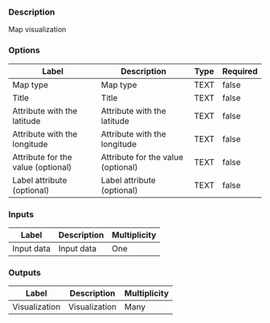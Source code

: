 ###  Description
Map visualization
###  Options
| Label | Description | Type | Required |
|---|---|---|---|
| Map type | Map type | TEXT | false |
| Title | Title | TEXT | false |
| Attribute with the latitude | Attribute with the latitude | TEXT | false |
| Attribute with the longitude | Attribute with the longitude | TEXT | false |
| Attribute for the value (optional) | Attribute for the value (optional) | TEXT | false |
| Label attribute (optional) | Label attribute (optional) | TEXT | false |
###  Inputs
| Label | Description | Multiplicity |
|---|---|---|
| Input data | Input data | One |
###  Outputs
| Label | Description | Multiplicity |
|---|---|---|
| Visualization | Visualization | Many |
